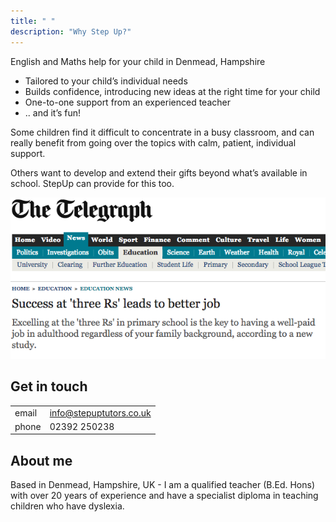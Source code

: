 ```yaml
---
title: " "
description: "Why Step Up?"
---
```


English and Maths help for your child in Denmead, Hampshire

* Tailored to your child’s individual needs
* Builds confidence, introducing new ideas at the right time for your child
* One-to-one support from an experienced teacher
* .. and it’s fun!

Some children find it difficult to concentrate in a busy classroom, and can really benefit from going over the topics with calm, patient, individual support.

Others want to develop and extend their gifts beyond what’s available in school. StepUp can provide for this too.

![](img/dailytelegraph-9-may-2013.png)

## Get in touch
|||
|--|--|
|email|info@stepuptutors.co.uk|
|phone|02392 250238|

## About me

Based in Denmead, Hampshire, UK - I am a qualified teacher (B.Ed. Hons) with over 20 years of experience and have a specialist diploma in teaching children who have dyslexia.
